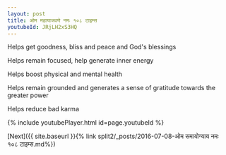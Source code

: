 ```yaml
---
layout: post
title: ओम महायाजवणे नमः १०८ टाइम्स
youtubeId: JRjLH2xS3HQ
---
```

 
 
Helps get goodness, bliss and peace and God's blessings
 
Helps remain focused, help generate inner energy 
 
Helps boost physical and mental health 
 
Helps remain grounded and generates a sense of gratitude towards the greater power 
 
Helps reduce bad karma
 
 
 
 


{% include youtubePlayer.html id=page.youtubeId %}
 
[Next]({{ site.baseurl }}{% link  split2/_posts/2016-07-08-ओम समायोग्याय नमः १०८ टाइम्स.md%})
 
